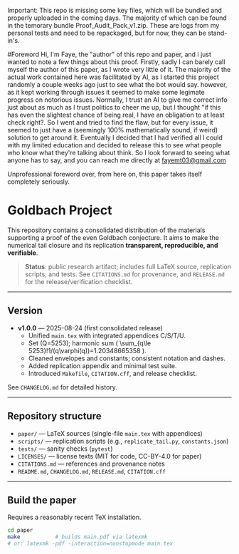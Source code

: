 Important: This repo is missing some key files, which will be bundled and properly uploaded in the coming days. The majority of which can be
found in the temorary bundle Proof_Audit_Pack_v1.zip. These are logs from my personal tests and need to be repackaged, but for now, they
can be stand-in's.

#Foreword
Hi, I'm Faye, the "author" of this repo and paper, and i just wanted to note a few things about this proof. Firstly, sadly I can 
barely call myself the author of this paper, as I wrote very little of it. The majority of the actual work contained here was facilitated
by AI, as I started this project randomly a couple weeks ago just to see what the bot would say. however, as it kept working through issues
it seemed to make some legimate progress on notorious issues. Normally, I trust an AI to give me correct info just about as much as I trust
politics to cheer me up, but I thought "if this has even the slightest chance of being real, I have an obligation to at least check right?.
So I went and tried to find the flaw, but for every issue, it seemed to just have a (seemingly 100% mathematically sound, if weird) solution
to get around it. Eventually I decided that I had verified all I could with my limited education and decided to release this to see what
people who know what they're talking about think. So I look forward to seeing what anyone has to say, and you can reach me directly at
fayemt03@gmail.com

Unprofessional foreword over, from here on, this paper takes itself completely seriously.

# Goldbach Project

This repository contains a consolidated distribution of the materials
supporting a proof of the even Goldbach conjecture. It aims to make the
numerical tail closure and its replication **transparent, reproducible, and
verifiable**.

> **Status**: public research artifact; includes full LaTeX source, replication
> scripts, and tests. See `CITATIONS.md` for provenance, and `RELEASE.md` for
> the release/verification checklist.

---

## Version

- **v1.0.0** — 2025-08-24 (first consolidated release)
  - Unified `main.tex` with integrated appendices C/S/T/U.
  - Set \(Q=5253\); harmonic sum \( \sum_{q\le 5253}\!1/(q\varphi(q))=1.20348665358 \).
  - Cleaned envelopes and constants; consistent notation and dashes.
  - Added replication appendix and minimal test suite.
  - Introduced `Makefile`, `CITATION.cff`, and release checklist.

See `CHANGELOG.md` for detailed history.

---

## Repository structure

- `paper/` — LaTeX sources (single-file `main.tex` with appendices)
- `scripts/` — replication scripts (e.g., `replicate_tail.py`, `constants.json`)
- `tests/` — sanity checks (`pytest`)
- `LICENSES/` — license texts (MIT for code, CC-BY-4.0 for paper)
- `CITATIONS.md` — references and provenance notes
- `README.md`, `CHANGELOG.md`, `RELEASE.md`, `CITATION.cff`

---

## Build the paper

Requires a reasonably recent TeX installation.

```bash
cd paper
make           # builds main.pdf via latexmk
# or: latexmk -pdf -interaction=nonstopmode main.tex

